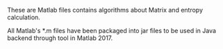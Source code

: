 These are Matlab files contains algorithms about Matrix and entropy calculation.

All Matlab's *.m files have been packaged into jar files to be used in Java backend through tool in Matlab 2017.
